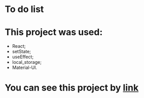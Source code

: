 # To do list 

# This project was used:

- React;
- setState;
- useEffect;
- local_storage;
- Material-UI.

# You can see this project by [link](https://main-todo.netlify.app/)
